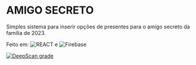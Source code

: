# AMIGO SECRETO

Simples sistema para inserir opções de presentes para o amigo secreto da família de 2023.

Feito em: ![REACT](https://img.shields.io/badge/-ReactJs-61DAFB?logo=react&logoColor=white&style=for-the-badge) e ![Firebase](https://img.shields.io/badge/Firebase-039BE5?style=for-the-badge&logo=Firebase&logoColor=white)

[![DeepScan grade](https://deepscan.io/api/teams/23798/projects/27004/branches/862482/badge/grade.svg)](https://deepscan.io/dashboard#view=project&tid=23798&pid=27004&bid=862482)
